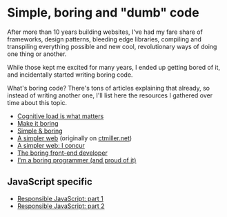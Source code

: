# Simple, boring and "dumb" code

After more than 10 years building websites, I've had my fare share of
frameworks, design patterns, bleeding edge libraries, compiling and
transpiling everything possible and new cool, revolutionary ways of
doing one thing or another.

While those kept me excited for many years, I ended up getting bored of
it, and incidentally started writing boring code.

What's boring code? There's tons of articles explaining that already, so
instead of writing another one, I'll list here the resources I gathered
over time about this topic.

* [Cognitive load is what matters](https://minds.md/zakirullin/cognitive#long)
* [Make it boring](https://jeremy.codes/blog/make-it-boring/)
* [Simple & boring](https://css-tricks.com/simple-boring/)
* [A simpler web](http://web.archive.org/web/20190401074337/https://ctmiller.net/blog/2019/01/25/a_simpler_web.html) (originally on [ctmiller.net](https://ctmiller.net/blog/2019/01/25/a_simpler_web.html))
* [A simpler web: I concur](https://www.bridgestew.com/journal/a-simpler-web-i-concur/)
* [The boring front-end developer](https://adamsilver.io/articles/the-boring-front-end-developer/)
* [I'm a boring programmer (and proud of it)](https://m.signalvnoise.com/im-a-boring-programmer-and-proud-of-it/)

## JavaScript specific

* [Responsible JavaScript: part 1](https://alistapart.com/article/responsible-javascript-part-1/)
* [Responsible JavaScript: part 2](https://alistapart.com/article/responsible-javascript-part-2/)
